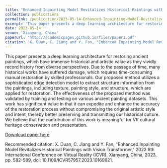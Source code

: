```yaml
---
title: "Enhanced Inpainting Model Revitalizes Historical Paintings with Vision Transformer"
collection: publications
permalink: /publication/2023-05-14-Enhanced-Inpainting-Model-Revitalizes-Historical-Paintings-with-Vision-Transformer
excerpt: 'This paper presents a deep learning architecture for restoring ancient paintings, which have immense historical and artistic value as they vividly record history from diverse perspectives. Due to the passage of time, many historical works have suffered damage, which requires time-consuming manual restoration by skilled professionals. Our proposed method utilizes a sophisticated edge detection model to extract structure information from the paintings, including texture, painting style, and structure, which are applied for restoration. The effectiveness of the proposed method was validated by training and testing on various ancient painting datasets. This work has significant value in that it can expedite and enhance the accuracy of the restoration process without compromising the original artistic style and intent, thereby better preserving and transmitting our historical culture. We believe that the contribution of this work is meaningful for VR cultural heritage conservation and presentation.'
date: 2023-05-14
venue: 'Xianyang, China'
paperurl: 'http://academicpages.github.io/files/paper1.pdf'
citation: 'X. Duan, C. Jiang and Y. Fan, "Enhanced Inpainting Model Revitalizes Historical Paintings with Vision Transformer," 2023 9th International Conference on Virtual Reality (ICVR), Xianyang, China, 2023, pp. 582-589, doi: 10.1109/ICVR57957.2023.10169621.'
---
```

This paper presents a deep learning architecture for restoring ancient paintings, which have immense historical and artistic value as they vividly record history from diverse perspectives. Due to the passage of time, many historical works have suffered damage, which requires time-consuming manual restoration by skilled professionals. Our proposed method utilizes a sophisticated edge detection model to extract structure information from the paintings, including texture, painting style, and structure, which are applied for restoration. The effectiveness of the proposed method was validated by training and testing on various ancient painting datasets. This work has significant value in that it can expedite and enhance the accuracy of the restoration process without compromising the original artistic style and intent, thereby better preserving and transmitting our historical culture. We believe that the contribution of this work is meaningful for VR cultural heritage conservation and presentation.

[Download paper here](http://academicpages.github.io/files/paper1.pdf)

Recommended citation: X. Duan, C. Jiang and Y. Fan, "Enhanced Inpainting Model Revitalizes Historical Paintings with Vision Transformer," 2023 9th International Conference on Virtual Reality (ICVR), Xianyang, China, 2023, pp. 582-589, doi: 10.1109/ICVR57957.2023.10169621.